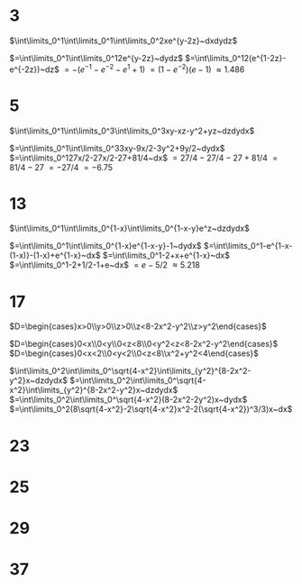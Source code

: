 # 3

$\int\limits_0^1\int\limits_0^1\int\limits_0^2xe^{y-2z}~dxdydz$

$=\int\limits_0^1\int\limits_0^12e^{y-2z}~dydz$
$=\int\limits_0^12(e^{1-2z}-e^{-2z})~dz$
$=-(e^{-1}-e^{-2}-e^{1}+1)$
$=(1-e^{-2})(e-1)$
$\approx1.486$

# 5

$\int\limits_0^1\int\limits_0^3\int\limits_0^3xy-xz-y^2+yz~dzdydx$

$=\int\limits_0^1\int\limits_0^33xy-9x/2-3y^2+9y/2~dydx$
$=\int\limits_0^127x/2-27x/2-27+81/4~dx$
$=27/4-27/4-27+81/4$
$=81/4-27$
$=-27/4$
$=-6.75$

# 13

$\int\limits_0^1\int\limits_0^{1-x}\int\limits_0^{1-x-y}e^z~dzdydx$

$=\int\limits_0^1\int\limits_0^{1-x}e^{1-x-y}-1~dydx$
$=\int\limits_0^1-e^{1-x-(1-x)}-(1-x)+e^{1-x}~dx$
$=\int\limits_0^1-2+x+e^{1-x}~dx$
$=\int\limits_0^1-2+1/2-1+e~dx$
$=e-5/2$
$\approx5.218$

# 17

$D=\begin{cases}x>0\\y>0\\z>0\\z<8-2x^2-y^2\\z>y^2\end{cases}$

$D=\begin{cases}0<x\\0<y\\0<z<8\\0<y^2<z<8-2x^2-y^2\end{cases}$
$D=\begin{cases}0<x<2\\0<y<2\\0<z<8\\x^2+y^2<4\end{cases}$

$\int\limits_0^2\int\limits_0^\sqrt{4-x^2}\int\limits_{y^2}^{8-2x^2-y^2}x~dzdydx$
$=\int\limits_0^2\int\limits_0^\sqrt{4-x^2}\int\limits_{y^2}^{8-2x^2-y^2}x~dzdydx$
$=\int\limits_0^2\int\limits_0^\sqrt{4-x^2}(8-2x^2-2y^2)x~dydx$
$=\int\limits_0^2(8\sqrt{4-x^2}-2\sqrt{4-x^2}x^2-2(\sqrt{4-x^2})^3/3)x~dx$

# 23

# 25

# 29

# 37
